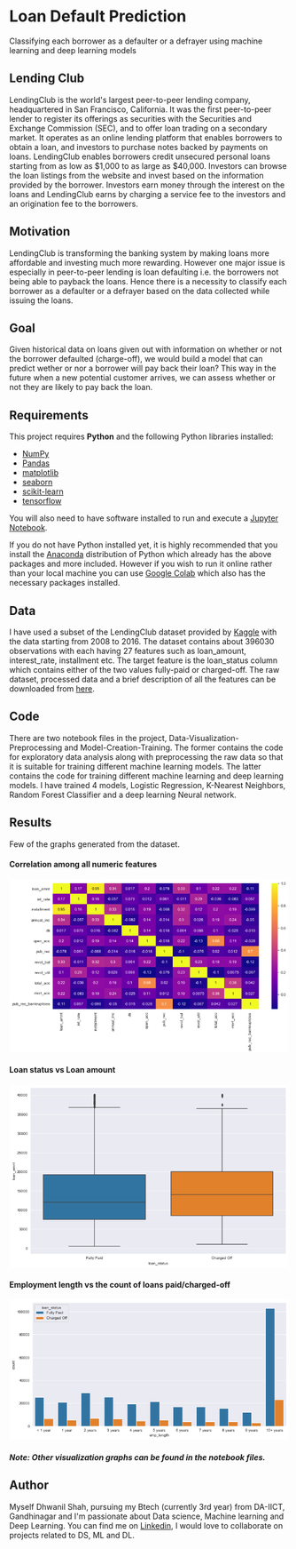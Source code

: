 # Loan Default Prediction
Classifying each borrower as a defaulter or a defrayer using machine learning and deep learning models

## Lending Club
LendingClub is the world's largest peer-to-peer lending company, headquartered in San Francisco, California. It was the first peer-to-peer lender to register its offerings as securities with the Securities and Exchange Commission (SEC), and to offer loan trading on a secondary market. It operates as an online lending platform that enables borrowers to obtain a loan, and investors to purchase notes backed by payments on loans. 
LendingClub enables borrowers credit unsecured personal loans starting from as low as $1,000 to as large as $40,000. Investors can browse the loan listings from the website and invest based on the information provided by the borrower. Investors earn money through the interest on the loans and LendingClub earns by charging a service fee to the investors and an origination fee to the borrowers. 

## Motivation
LendingClub is transforming the banking system by making loans more affordable and investing much more rewarding. However one major issue is especially in peer-to-peer lending is loan defaulting i.e. the borrowers not being able to payback the loans. Hence there is a necessity to classify each borrower as a defaulter or a defrayer based on the data collected while issuing the loans.

## Goal
Given historical data on loans given out with information on whether or not the borrower defaulted (charge-off), we would build a model that can predict wether or nor a borrower will pay back their loan? This way in the future when a new potential customer arrives, we can assess whether or not they are likely to pay back the loan.

## Requirements

This project requires **Python** and the following Python libraries installed:

- [NumPy](http://www.numpy.org/)
- [Pandas](http://pandas.pydata.org/)
- [matplotlib](http://matplotlib.org/)
- [seaborn](https://seaborn.pydata.org/)
- [scikit-learn](http://scikit-learn.org/stable/)
- [tensorflow](https://www.tensorflow.org/)

You will also need to have software installed to run and execute a [Jupyter Notebook](http://jupyter.org/install.html).

If you do not have Python installed yet, it is highly recommended that you install the [Anaconda](https://www.anaconda.com/download/) distribution of Python  which already has the above packages and more included. However if you wish to run it online rather than your local machine you can use [Google Colab](https://colab.research.google.com/) which also has the necessary packages installed.

## Data

I have used a subset of the LendingClub dataset provided by [Kaggle](https://www.kaggle.com/wordsforthewise/lending-club) with the data starting from 2008 to 2016. The dataset contains about 396030 observations with each having 27 features such as loan_amount, interest_rate, installment etc. The target feature is the loan_status column which contains either of the two values fully-paid or charged-off. The raw dataset, processed data and a brief description of all the features can be downloaded from [here](https://drive.google.com/file/d/1SrzBD1Kj_O38f90hsubiRuqbLWwZa9LY/view?usp=sharing).

## Code 

There are two notebook files in the project, Data-Visualization-Preprocessing and Model-Creation-Training. The former contains the code for exploratory data analysis along with preprocessing the raw data so that it is suitable for training different machine learning models. The latter contains the code for training different machine learning and deep learning models. I have trained 4 models, Logistic Regression, K-Nearest Neighbors, Random Forest Classifier and a deep learning Neural network.

## Results

Few of the graphs generated from the dataset.

#### Correlation among all numeric features

![Correlation among all numeric features](correlation.png)

#### Loan status vs Loan amount

![Loan status vs Loan amount](loan-status_vs_loan-amnt.png)

#### Employment length vs the count of loans paid/charged-off

![Employment length vs the count of loans paid/charged-off](emp_length.png)

##### Note: Other visualization graphs can be found in the notebook files.

## Author

Myself Dhwanil Shah, pursuing my Btech (currently 3rd year) from DA-IICT, Gandhinagar and I'm passionate about Data science, Machine learning and Deep Learning. You can find me on [Linkedin](https://www.linkedin.com/in/dhwanil-shah-a115821ab/), I would love to collaborate on projects related to DS, ML and DL.



